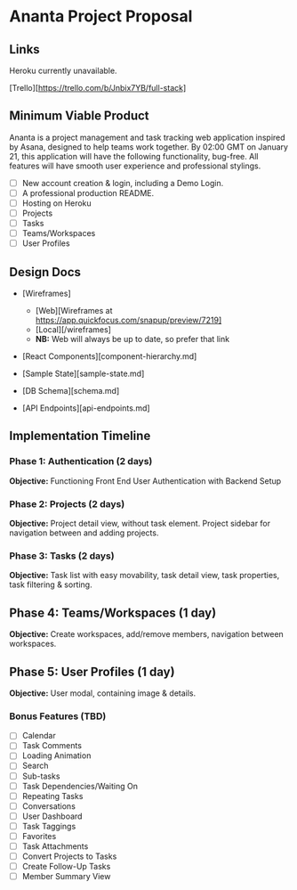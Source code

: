 # Ananta Project Proposal

## Links

Heroku currently unavailable.

[Trello][https://trello.com/b/Jnbix7YB/full-stack]

## Minimum Viable Product

Ananta is a project management and task tracking web application
inspired by Asana, designed to help teams work together.  By 02:00 GMT on January 21, this application will have the following functionality, bug-free.  All features will have smooth user experience and professional stylings.

- [ ] New account creation & login, including a Demo Login.
- [ ] A professional production README.
- [ ] Hosting on Heroku
- [ ] Projects
- [ ] Tasks
- [ ] Teams/Workspaces
- [ ] User Profiles

## Design Docs

* [Wireframes]
    * [Web][Wireframes at https://app.quickfocus.com/snapup/preview/7219]
    * [Local][/wireframes]
    * **NB:** Web will always be up to date, so prefer that link

* [React Components][component-hierarchy.md]

* [Sample State][sample-state.md]

* [DB Schema][schema.md]

* [API Endpoints][api-endpoints.md]

## Implementation Timeline

### Phase 1: Authentication (2 days)

**Objective:** Functioning Front End User Authentication with Backend Setup

### Phase 2: Projects (2 days)

**Objective:** Project detail view, without task element. Project sidebar
for navigation between and adding projects.

### Phase 3: Tasks (2 days)

**Objective:** Task list with easy movability, task detail view,
task properties, task filtering & sorting.

## Phase 4: Teams/Workspaces (1 day)

**Objective:** Create workspaces, add/remove members, navigation between
workspaces.

## Phase 5: User Profiles (1 day)

**Objective:** User modal, containing image & details.

### Bonus Features (TBD)
- [ ] Calendar
- [ ] Task Comments
- [ ] Loading Animation
- [ ] Search
- [ ] Sub-tasks
- [ ] Task Dependencies/Waiting On
- [ ] Repeating Tasks
- [ ] Conversations
- [ ] User Dashboard
- [ ] Task Taggings
- [ ] Favorites
- [ ] Task Attachments
- [ ] Convert Projects to Tasks
- [ ] Create Follow-Up Tasks
- [ ] Member Summary View
